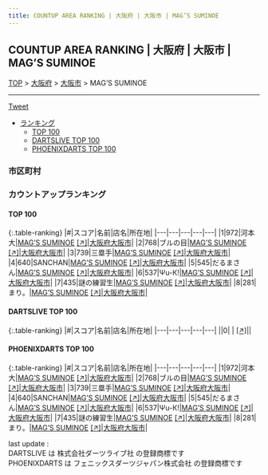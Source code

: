 ```yaml
---
title: COUNTUP AREA RANKING | 大阪府 | 大阪市 | MAG’S SUMINOE
---
```

## COUNTUP AREA RANKING | 大阪府 | 大阪市 | MAG’S SUMINOE

[TOP](/darts/rank/) > [大阪府](/darts/rank/大阪府/) > [大阪市](/darts/rank/大阪府/大阪市/) > MAG’S SUMINOE

___

<a href="https://twitter.com/share?ref_src=twsrc%5Etfw" data-text="COUNTUP AREA RANKING | 大阪府大阪市MAG’S SUMINOE" class="twitter-share-button" data-hashtags="DARTSLIVE,PHOENIXDARTS,darts,ダーツ" data-show-count="false">Tweet</a>

* [ランキング](#カウントアップランキング)
    * [TOP 100](#top-100)
    * [DARTSLIVE TOP 100](#dartslive-top-100)
    * [PHOENIXDARTS TOP 100](#phoenixdarts-top-100)

### 市区町村

<ul>

</ul>

### カウントアップランキング

#### TOP 100



{:.table-ranking}
|#|スコア|名前|店名|所在地|
|---|---|---|---|---|
|1|972|<span class="rank-name-pd">河本  大</span>|<a href="/darts/rank/shops/68912.html">MAG’S SUMINOE</a> <a href="https://vs.phoenixdarts.com/jp/shop/shopDetailInfo/s_68912?s_seq=68912">[↗]</a>|<a href="/darts/rank/大阪府/大阪市">大阪府大阪市</a>|
|2|768|<span class="rank-name-pd">ブルの目</span>|<a href="/darts/rank/shops/68912.html">MAG’S SUMINOE</a> <a href="https://vs.phoenixdarts.com/jp/shop/shopDetailInfo/s_68912?s_seq=68912">[↗]</a>|<a href="/darts/rank/大阪府/大阪市">大阪府大阪市</a>|
|3|739|<span class="rank-name-pd">三塁手</span>|<a href="/darts/rank/shops/68912.html">MAG’S SUMINOE</a> <a href="https://vs.phoenixdarts.com/jp/shop/shopDetailInfo/s_68912?s_seq=68912">[↗]</a>|<a href="/darts/rank/大阪府/大阪市">大阪府大阪市</a>|
|4|640|<span class="rank-name-pd">SANCHAN</span>|<a href="/darts/rank/shops/68912.html">MAG’S SUMINOE</a> <a href="https://vs.phoenixdarts.com/jp/shop/shopDetailInfo/s_68912?s_seq=68912">[↗]</a>|<a href="/darts/rank/大阪府/大阪市">大阪府大阪市</a>|
|5|545|<span class="rank-name-pd">だるまさん</span>|<a href="/darts/rank/shops/68912.html">MAG’S SUMINOE</a> <a href="https://vs.phoenixdarts.com/jp/shop/shopDetailInfo/s_68912?s_seq=68912">[↗]</a>|<a href="/darts/rank/大阪府/大阪市">大阪府大阪市</a>|
|6|537|<span class="rank-name-pd">Ψu-К!</span>|<a href="/darts/rank/shops/68912.html">MAG’S SUMINOE</a> <a href="https://vs.phoenixdarts.com/jp/shop/shopDetailInfo/s_68912?s_seq=68912">[↗]</a>|<a href="/darts/rank/大阪府/大阪市">大阪府大阪市</a>|
|7|435|<span class="rank-name-pd">謎の練習生</span>|<a href="/darts/rank/shops/68912.html">MAG’S SUMINOE</a> <a href="https://vs.phoenixdarts.com/jp/shop/shopDetailInfo/s_68912?s_seq=68912">[↗]</a>|<a href="/darts/rank/大阪府/大阪市">大阪府大阪市</a>|
|8|281|<span class="rank-name-pd">まり。</span>|<a href="/darts/rank/shops/68912.html">MAG’S SUMINOE</a> <a href="https://vs.phoenixdarts.com/jp/shop/shopDetailInfo/s_68912?s_seq=68912">[↗]</a>|<a href="/darts/rank/大阪府/大阪市">大阪府大阪市</a>|


#### DARTSLIVE TOP 100



{:.table-ranking}
|#|スコア|名前|店名|所在地|
|---|---|---|---|---|
||0|<span class="rank-name-dl"> </span>|<a href="/darts/rank/shops/.html"></a> <a href="">[↗]</a>|<a href="/darts/rank//"></a>|


#### PHOENIXDARTS TOP 100



{:.table-ranking}
|#|スコア|名前|店名|所在地|
|---|---|---|---|---|
|1|972|<span class="rank-name-pd">河本  大</span>|<a href="/darts/rank/shops/68912.html">MAG’S SUMINOE</a> <a href="https://vs.phoenixdarts.com/jp/shop/shopDetailInfo/s_68912?s_seq=68912">[↗]</a>|<a href="/darts/rank/大阪府/大阪市">大阪府大阪市</a>|
|2|768|<span class="rank-name-pd">ブルの目</span>|<a href="/darts/rank/shops/68912.html">MAG’S SUMINOE</a> <a href="https://vs.phoenixdarts.com/jp/shop/shopDetailInfo/s_68912?s_seq=68912">[↗]</a>|<a href="/darts/rank/大阪府/大阪市">大阪府大阪市</a>|
|3|739|<span class="rank-name-pd">三塁手</span>|<a href="/darts/rank/shops/68912.html">MAG’S SUMINOE</a> <a href="https://vs.phoenixdarts.com/jp/shop/shopDetailInfo/s_68912?s_seq=68912">[↗]</a>|<a href="/darts/rank/大阪府/大阪市">大阪府大阪市</a>|
|4|640|<span class="rank-name-pd">SANCHAN</span>|<a href="/darts/rank/shops/68912.html">MAG’S SUMINOE</a> <a href="https://vs.phoenixdarts.com/jp/shop/shopDetailInfo/s_68912?s_seq=68912">[↗]</a>|<a href="/darts/rank/大阪府/大阪市">大阪府大阪市</a>|
|5|545|<span class="rank-name-pd">だるまさん</span>|<a href="/darts/rank/shops/68912.html">MAG’S SUMINOE</a> <a href="https://vs.phoenixdarts.com/jp/shop/shopDetailInfo/s_68912?s_seq=68912">[↗]</a>|<a href="/darts/rank/大阪府/大阪市">大阪府大阪市</a>|
|6|537|<span class="rank-name-pd">Ψu-К!</span>|<a href="/darts/rank/shops/68912.html">MAG’S SUMINOE</a> <a href="https://vs.phoenixdarts.com/jp/shop/shopDetailInfo/s_68912?s_seq=68912">[↗]</a>|<a href="/darts/rank/大阪府/大阪市">大阪府大阪市</a>|
|7|435|<span class="rank-name-pd">謎の練習生</span>|<a href="/darts/rank/shops/68912.html">MAG’S SUMINOE</a> <a href="https://vs.phoenixdarts.com/jp/shop/shopDetailInfo/s_68912?s_seq=68912">[↗]</a>|<a href="/darts/rank/大阪府/大阪市">大阪府大阪市</a>|
|8|281|<span class="rank-name-pd">まり。</span>|<a href="/darts/rank/shops/68912.html">MAG’S SUMINOE</a> <a href="https://vs.phoenixdarts.com/jp/shop/shopDetailInfo/s_68912?s_seq=68912">[↗]</a>|<a href="/darts/rank/大阪府/大阪市">大阪府大阪市</a>|


<div class="footer border-top border-gray-light mt-5 pt-3 text-right text-gray">
    last update : <span style="font-weight: italic" id="foot_last_modified"></span><br />
    DARTSLIVE は 株式会社ダーツライブ社 の登録商標です<br />
    PHOENIXDARTS は フェニックスダーツジャパン株式会社 の登録商標です<br />
</div>

<script src="https://cdnjs.cloudflare.com/ajax/libs/jquery.tablesorter/2.31.3/js/jquery.tablesorter.min.js" integrity="sha512-qzgd5cYSZcosqpzpn7zF2ZId8f/8CHmFKZ8j7mU4OUXTNRd5g+ZHBPsgKEwoqxCtdQvExE5LprwwPAgoicguNg==" crossorigin="anonymous" referrerpolicy="no-referrer"></script>
<link rel="stylesheet" href="https://cdnjs.cloudflare.com/ajax/libs/jquery.tablesorter/2.31.3/css/theme.default.min.css" integrity="sha512-wghhOJkjQX0Lh3NSWvNKeZ0ZpNn+SPVXX1Qyc9OCaogADktxrBiBdKGDoqVUOyhStvMBmJQ8ZdMHiR3wuEq8+w==" crossorigin="anonymous" referrerpolicy="no-referrer" />
<script>
$(function() {
    $(".table-ranking").tablesorter({sortList:[[0, 0]]});
    $("#foot_last_modified").text(formatDate(new Date(document.lastModified), 'yyyy-MM-dd HH:mm:ss'));
});
</script>

<script async src="https://platform.twitter.com/widgets.js" charset="utf-8"></script>